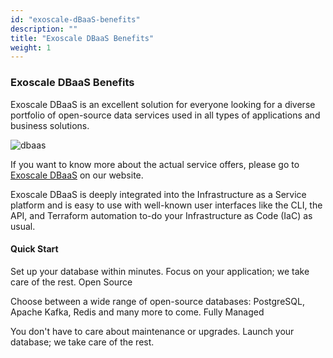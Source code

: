```yaml
---
id: "exoscale-dBaaS-benefits"
description: ""
title: "Exoscale DBaaS Benefits"
weight: 1
---
```


### **Exoscale DBaaS Benefits**

Exoscale DBaaS is an excellent solution for everyone looking for a diverse portfolio of open-source data services used in all types of applications and business solutions.

![dbaas](dbaas.png) 

If you want to know more about the actual service offers, please go to [Exoscale DBaaS](https://www.exoscale.com/dbaas/) on our website.

Exoscale DBaaS is deeply integrated into the Infrastructure as a Service platform and is easy to use with well-known user interfaces like the CLI, the API, and Terraform automation to-do your Infrastructure as Code (IaC) as usual.

#### **Quick Start**

Set up your database within minutes. Focus on your application; we take care of the rest.
Open Source

Choose between a wide range of open-source databases: PostgreSQL, Apache Kafka, Redis and many more to come.
Fully Managed

You don't have to care about maintenance or upgrades. Launch your database; we take care of the rest.